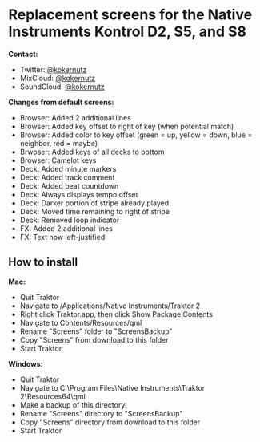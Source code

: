 # Replacement screens for the Native Instruments Kontrol D2, S5, and S8

**Contact:**

  - Twitter: [@kokernutz](http://twitter.com/kokernutz)
  - MixCloud: [@kokernutz](http://mixcloud.com/kokernutz)
  - SoundCloud: [@kokernutz](http://soundcloud.com/kokernutz)

**Changes from default screens:**

  - Browser: Added 2 additional lines
  - Browser: Added key offset to right of key (when potential match)
  - Browser: Added color to key offset (green = up, yellow = down, blue = neighbor, red = maybe)
  - Brwoser: Added keys of all decks to bottom
  - Browser: Camelot keys
  - Deck: Added minute markers
  - Deck: Added track comment
  - Deck: Added beat countdown
  - Deck: Always displays tempo offset
  - Deck: Darker portion of stripe already played
  - Deck: Moved time remaining to right of stripe
  - Deck: Removed loop indicator
  - FX: Added 2 additional lines
  - FX: Text now left-justified

## How to install

**Mac:**

  - Quit Traktor
  - Navigate to /Applications/Native Instruments/Traktor 2
  - Right click Traktor.app, then click Show Package Contents
  - Navigate to Contents/Resources/qml
  - Rename "Screens" folder to "ScreensBackup" 
  - Copy "Screens" from download to this folder
  - Start Traktor

**Windows:**

  - Quit Traktor
  - Navigate to C:\Program Files\Native Instruments\Traktor 2\Resources64\qml
  - Make a backup of this directory!
  - Rename "Screens" directory to "ScreensBackup"
  - Copy "Screens" directory from download to this folder     
  - Start Traktor
